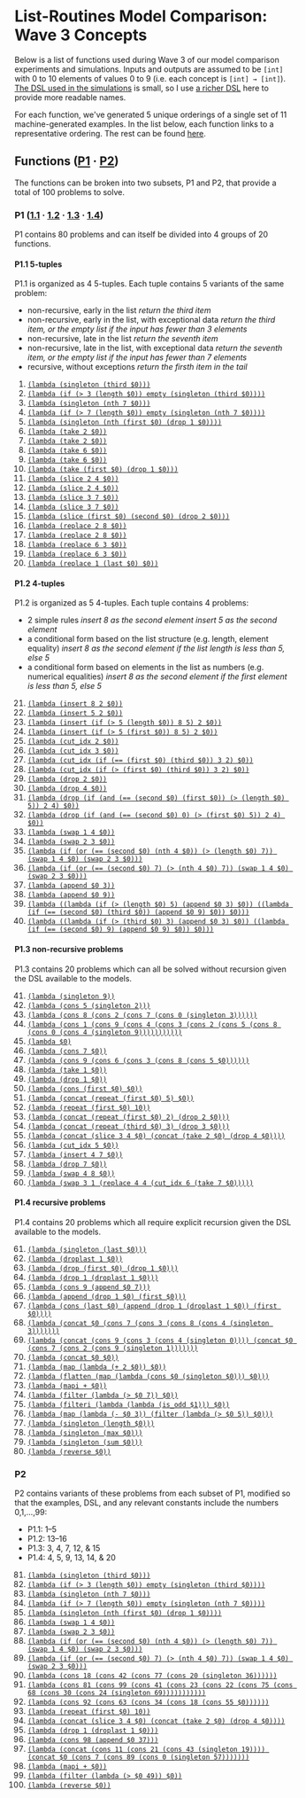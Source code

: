 # List-Routines Model Comparison: Wave 3 Concepts

Below is a list of functions used during Wave 3 of our model comparison experiments and simulations. Inputs and outputs are assumed to be `[int]` with 0 to 10 elements of values 0 to 9 (i.e. each concept is `[int] → [int]`). [The DSL used in the simulations][] is small, so I use [a richer DSL][] here to provide more readable names.

For each function, we've generated 5 unique orderings of a single set of 11 machine-generated examples. In the list below, each function links to a representative ordering. The rest can be found [here](./json).

[the DSL used in the simulations]: ./dsl.md
[a richer DSL]: https://github.com/joshrule/list-routines-human-experiments/blob/master/dsl.md

## Functions ([P1](#p1-11-%C2%B7-12-%C2%B7-13-%C2%B7-14) &middot; [P2](#p2))

The functions can be broken into two subsets, P1 and P2, that provide a total of 100 problems to solve.

### P1 ([1.1](#p11-5-tuples) &middot; [1.2](#p12-4-tuples) &middot; [1.3](#p13-structural-manipulation-problems) &middot; [1.4](#p14-recursive-problems))

P1 contains 80 problems and can itself be divided into 4 groups of 20 functions.

#### P1.1 5-tuples

P1.1 is organized as 4 5-tuples. Each tuple contains 5 variants of the same problem:
- non-recursive, early in the list
  *return the third item*
- non-recursive, early in the list, with exceptional data
  *return the third item, or the empty list if the input has fewer than 3 elements*
- non-recursive, late in the list
  *return the seventh item*
- non-recursive, late in the list, with exceptional data
  *return the seventh item, or the empty list if the input has fewer than 7 elements*
- recursive, without exceptions
  *return the firsth item in the tail*

1. [`(lambda (singleton (third $0)))`](./json/c001_1.json)
2. [`(lambda (if (> 3 (length $0)) empty (singleton (third $0))))`](./json/c002_1.json)
3. [`(lambda (singleton (nth 7 $0)))`](./json/c003_1.json)
4. [`(lambda (if (> 7 (length $0)) empty (singleton (nth 7 $0))))`](./json/c004_1.json)
5. [`(lambda (singleton (nth (first $0) (drop 1 $0))))`](./json/c005_1.json)
6. [`(lambda (take 2 $0))`](./json/c006_1.json)
7. [`(lambda (take 2 $0))`](./json/c007_1.json)
8. [`(lambda (take 6 $0))`](./json/c008_1.json)
9. [`(lambda (take 6 $0))`](./json/c009_1.json)
10. [`(lambda (take (first $0) (drop 1 $0)))`](./json/c010_1.json)
11. [`(lambda (slice 2 4 $0))`](./json/c011_1.json)
12. [`(lambda (slice 2 4 $0))`](./json/c012_1.json)
13. [`(lambda (slice 3 7 $0))`](./json/c013_1.json)
14. [`(lambda (slice 3 7 $0))`](./json/c014_1.json)
15. [`(lambda (slice (first $0) (second $0) (drop 2 $0)))`](./json/c015_1.json)
16. [`(lambda (replace 2 8 $0))`](./json/c016_1.json)
17. [`(lambda (replace 2 8 $0))`](./json/c017_1.json)
18. [`(lambda (replace 6 3 $0))`](./json/c018_1.json)
19. [`(lambda (replace 6 3 $0))`](./json/c019_1.json)
20. [`(lambda (replace 1 (last $0) $0))`](./json/c020_1.json)

#### P1.2 4-tuples

P1.2 is organized as 5 4-tuples. Each tuple contains 4 problems:

- 2 simple rules
  *insert 8 as the second element*
  *insert 5 as the second element*
- a conditional form based on the list structure (e.g. length, element equality)
  *insert 8 as the second element if the list length is less than 5, else 5*
- a conditional form based on elements in the list as numbers (e.g. numerical equalities)
  *insert 8 as the second element if the first element is less than 5, else 5*

21. [`(lambda (insert 8 2 $0))`](./json/c021_1.json)
22. [`(lambda (insert 5 2 $0))`](./json/c022_1.json)
23. [`(lambda (insert (if (> 5 (length $0)) 8 5) 2 $0))`](./json/c023_1.json)
24. [`(lambda (insert (if (> 5 (first $0)) 8 5) 2 $0))`](./json/c024_1.json)
25. [`(lambda (cut_idx 2 $0))`](./json/c025_1.json)
26. [`(lambda (cut_idx 3 $0))`](./json/c026_1.json)
27. [`(lambda (cut_idx (if (== (first $0) (third $0)) 3 2) $0))`](./json/c027_1.json)
28. [`(lambda (cut_idx (if (> (first $0) (third $0)) 3 2) $0))`](./json/c028_1.json)
29. [`(lambda (drop 2 $0))`](./json/c029_1.json)
30. [`(lambda (drop 4 $0))`](./json/c030_1.json)
31. [`(lambda (drop (if (and (== (second $0) (first $0)) (> (length $0) 5)) 2 4) $0))`](./json/c031_1.json)
32. [`(lambda (drop (if (and (== (second $0) 0) (> (first $0) 5)) 2 4) $0))`](./json/c032_1.json)
33. [`(lambda (swap 1 4 $0))`](./json/c033_1.json)
34. [`(lambda (swap 2 3 $0))`](./json/c034_1.json)
35. [`(lambda (if (or (== (second $0) (nth 4 $0)) (> (length $0) 7)) (swap 1 4 $0) (swap 2 3 $0)))`](./json/c035_1.json)
36. [`(lambda (if (or (== (second $0) 7) (> (nth 4 $0) 7)) (swap 1 4 $0) (swap 2 3 $0)))`](./json/c036_1.json)
37. [`(lambda (append $0 3))`](./json/c037_1.json)
38. [`(lambda (append $0 9))`](./json/c038_1.json)
39. [`(lambda ((lambda (if (> (length $0) 5) (append $0 3) $0)) ((lambda (if (== (second $0) (third $0)) (append $0 9) $0)) $0)))`](./json/c039_1.json)
40. [`(lambda ((lambda (if (> (third $0) 3) (append $0 3) $0)) ((lambda (if (== (second $0) 9) (append $0 9) $0)) $0)))`](./json/c040_1.json)

#### P1.3 non-recursive problems

P1.3 contains 20 problems which can all be solved without recursion given the DSL available to the models.

41. [`(lambda (singleton 9))`](./json/c041_1.json)
42. [`(lambda (cons 5 (singleton 2)))`](./json/c042_1.json)
43. [`(lambda (cons 8 (cons 2 (cons 7 (cons 0 (singleton 3))))))`](./json/c043_1.json)
44. [`(lambda (cons 1 (cons 9 (cons 4 (cons 3 (cons 2 (cons 5 (cons 8 (cons 0 (cons 4 (singleton 9)))))))))))`](./json/c044_1.json)
45. [`(lambda $0)`](./json/c045_1.json)
46. [`(lambda (cons 7 $0))`](./json/c046_1.json)
47. [`(lambda (cons 9 (cons 6 (cons 3 (cons 8 (cons 5 $0))))))`](./json/c047_1.json)
48. [`(lambda (take 1 $0))`](./json/c048_1.json)
49. [`(lambda (drop 1 $0))`](./json/c049_1.json)
50. [`(lambda (cons (first $0) $0))`](./json/c050_1.json)
51. [`(lambda (concat (repeat (first $0) 5) $0))`](./json/c051_1.json)
52. [`(lambda (repeat (first $0) 10))`](./json/c052_1.json)
53. [`(lambda (concat (repeat (first $0) 2) (drop 2 $0)))`](./json/c053_1.json)
54. [`(lambda (concat (repeat (third $0) 3) (drop 3 $0)))`](./json/c054_1.json)
55. [`(lambda (concat (slice 3 4 $0) (concat (take 2 $0) (drop 4 $0))))`](./json/c055_1.json)
56. [`(lambda (cut_idx 5 $0))`](./json/c056_1.json)
57. [`(lambda (insert 4 7 $0))`](./json/c057_1.json)
58. [`(lambda (drop 7 $0))`](./json/c058_1.json)
59. [`(lambda (swap 4 8 $0))`](./json/c059_1.json)
60. [`(lambda (swap 3 1 (replace 4 4 (cut_idx 6 (take 7 $0)))))`](./json/c060_1.json)

#### P1.4 recursive problems

P1.4 contains 20 problems which all require explicit recursion given the DSL available to the models.

61. [`(lambda (singleton (last $0)))`](./json/c061_1.json)
62. [`(lambda (droplast 1 $0))`](./json/c062_1.json)
63. [`(lambda (drop (first $0) (drop 1 $0)))`](./json/c063_1.json)
64. [`(lambda (drop 1 (droplast 1 $0)))`](./json/c064_1.json)
65. [`(lambda (cons 9 (append $0 7)))`](./json/c065_1.json)
66. [`(lambda (append (drop 1 $0) (first $0)))`](./json/c066_1.json)
67. [`(lambda (cons (last $0) (append (drop 1 (droplast 1 $0)) (first $0))))`](./json/c067_1.json)
68. [`(lambda (concat $0 (cons 7 (cons 3 (cons 8 (cons 4 (singleton 3)))))))`](./json/c068_1.json)
69. [`(lambda (concat (cons 9 (cons 3 (cons 4 (singleton 0)))) (concat $0 (cons 7 (cons 2 (cons 9 (singleton 1)))))))`](./json/c069_1.json)
70. [`(lambda (concat $0 $0))`](./json/c070_1.json)
71. [`(lambda (map (lambda (+ 2 $0)) $0))`](./json/c071_1.json)
72. [`(lambda (flatten (map (lambda (cons $0 (singleton $0))) $0)))`](./json/c072_1.json)
73. [`(lambda (mapi + $0))`](./json/c073_1.json)
74. [`(lambda (filter (lambda (> $0 7)) $0))`](./json/c074_1.json)
75. [`(lambda (filteri (lambda (lambda (is_odd $1))) $0))`](./json/c075_1.json)
76. [`(lambda (map (lambda (- $0 3)) (filter (lambda (> $0 5)) $0)))`](./json/c076_1.json)
77. [`(lambda (singleton (length $0)))`](./json/c077_1.json)
78. [`(lambda (singleton (max $0)))`](./json/c078_1.json)
79. [`(lambda (singleton (sum $0)))`](./json/c079_1.json)
80. [`(lambda (reverse $0))`](./json/c080_1.json)

### P2

P2 contains variants of these problems from each subset of P1, modified so that the examples, DSL, and any relevant constants include the numbers 0,1,...,99:

- P1.1: 1&ndash;5
- P1.2: 13&ndash;16
- P1.3: 3, 4, 7, 12, & 15
- P1.4: 4, 5, 9, 13, 14, & 20

81. [`(lambda (singleton (third $0)))`](./json/c081_1.json)
82. [`(lambda (if (> 3 (length $0)) empty (singleton (third $0))))`](./json/c082_1.json)
83. [`(lambda (singleton (nth 7 $0)))`](./json/c083_1.json)
84. [`(lambda (if (> 7 (length $0)) empty (singleton (nth 7 $0))))`](./json/c084_1.json)
85. [`(lambda (singleton (nth (first $0) (drop 1 $0))))`](./json/c085_1.json)
86. [`(lambda (swap 1 4 $0))`](./json/c086_1.json)
87. [`(lambda (swap 2 3 $0))`](./json/c087_1.json)
88. [`(lambda (if (or (== (second $0) (nth 4 $0)) (> (length $0) 7)) (swap 1 4 $0) (swap 2 3 $0)))`](./json/c088_1.json)
89. [`(lambda (if (or (== (second $0) 7) (> (nth 4 $0) 7)) (swap 1 4 $0) (swap 2 3 $0)))`](./json/c089_1.json)
90. [`(lambda (cons 18 (cons 42 (cons 77 (cons 20 (singleton 36))))))`](./json/c090_1.json)
91. [`(lambda (cons 81 (cons 99 (cons 41 (cons 23 (cons 22 (cons 75 (cons 68 (cons 30 (cons 24 (singleton 69)))))))))))`](./json/c091_1.json)
92. [`(lambda (cons 92 (cons 63 (cons 34 (cons 18 (cons 55 $0))))))`](./json/c092_1.json)
93. [`(lambda (repeat (first $0) 10))`](./json/c093_1.json)
94. [`(lambda (concat (slice 3 4 $0) (concat (take 2 $0) (drop 4 $0))))`](./json/c094_1.json)
95. [`(lambda (drop 1 (droplast 1 $0)))`](./json/c095_1.json)
96. [`(lambda (cons 98 (append $0 37)))`](./json/c096_1.json)
97. [`(lambda (concat (cons 11 (cons 21 (cons 43 (singleton 19)))) (concat $0 (cons 7 (cons 89 (cons 0 (singleton 57)))))))`](./json/c097_1.json)
98. [`(lambda (mapi + $0))`](./json/c098_1.json)
99. [`(lambda (filter (lambda (> $0 49)) $0))`](./json/c099_1.json)
100. [`(lambda (reverse $0))`](./json/c100_1.json)
